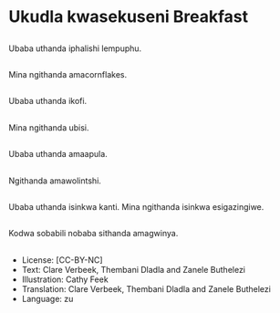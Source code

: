 # Ukudla kwasekuseni Breakfast

##
Ubaba uthanda iphalishi
lempuphu.

##
Mina ngithanda amacornflakes.

##
Ubaba uthanda ikofi.

##
Mina ngithanda ubisi.

##
Ubaba uthanda amaapula.

##
Ngithanda
amawolintshi.

##
Ubaba uthanda isinkwa
kanti. Mina ngithanda
isinkwa esigazingiwe.

##
Kodwa sobabili nobaba
sithanda amagwinya.

##
* License: [CC-BY-NC]
* Text: Clare Verbeek, Thembani Dladla and Zanele Buthelezi
* Illustration: Cathy Feek
* Translation: Clare Verbeek, Thembani Dladla and Zanele Buthelezi
* Language: zu
